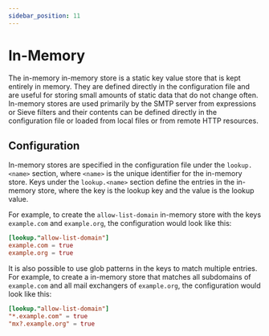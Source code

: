 ```yaml
---
sidebar_position: 11
---
```


# In-Memory

The in-memory in-memory store is a static key value store that is kept entirely in memory. They are defined directly in the configuration file and are useful for storing small amounts of static data that do not change often.
In-memory stores are used primarily by the SMTP server from expressions or Sieve filters and their contents can be defined directly in the configuration file or loaded from local files or from remote HTTP resources.

## Configuration

In-memory stores are specified in the configuration file under the `lookup.<name>` section, where `<name>` is the unique identifier for the in-memory store. Keys under the `lookup.<name>` section define the entries in the in-memory store, where the key is the lookup key and the value is the lookup value. 

For example, to create the `allow-list-domain` in-memory store with the keys `example.com` and `example.org`, the configuration would look like this:

```toml
[lookup."allow-list-domain"]
example.com = true
example.org = true
```

It is also possible to use glob patterns in the keys to match multiple entries. For example, to create a in-memory store that matches all subdomains of `example.com` and all mail exchangers of `example.org`, the configuration would look like this:

```toml
[lookup."allow-list-domain"]
"*.example.com" = true
"mx?.example.org" = true
```


